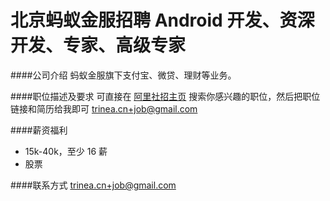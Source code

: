 北京蚂蚁金服招聘 Android 开发、资深开发、专家、高级专家
==========

####公司介绍
蚂蚁金服旗下支付宝、微贷、理财等业务。  

####职位描述及要求
可直接在 [阿里社招主页](https://job.alibaba.com/zhaopin/position_list.htm) 搜索你感兴趣的职位，然后把职位链接和简历给我即可 [trinea.cn+job@gmail.com](mailto:trinea.cn+job@gmail.com)  

####薪资福利
- 15k-40k，至少 16 薪
- 股票

####联系方式
[trinea.cn+job@gmail.com](mailto:trinea.cn+job@gmail.com)  

